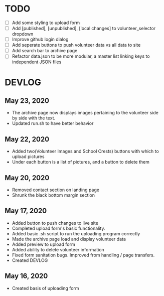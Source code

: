 # TODO
- [ ] Add some styling to upload form
- [ ] Add [published], [unpublished], [local changes] to volunteer_selector dropdown
- [ ] Improve github login dialog
- [ ] Add seperate buttons to push volunteer data vs all data to site
- [ ] Add search bar to archive page
- [ ] Refactor data.json to be more modular, a master list linking keys to independent JSON files

# DEVLOG

## May 23, 2020
- The archive page now displays images pertaining to the volunteer side by side with the text.
- Updated run.sh to have better behavior
## May 22, 2020
- Added two(Volunteer Images and School Crests) buttons with which to upload pictures
- Under each button is a list of pictures, and a button to delete them

## May 20, 2020
- Removed contact section on landing page
- Shrunk the black bottom margin section

## May 17, 2020
- Added button to push changes to live site
- Completed upload form's basic functionality.
- Added basic .sh script to run the uploading program correctly
- Made the archive page load and display volunteer data
- Added preview to upload form
- Added ability to delete volunteer information
- Fixed form sanitation bugs. Improved from handling / page transfers.
- Created DEVLOG


## May 16, 2020
- Created basis of uploading form
